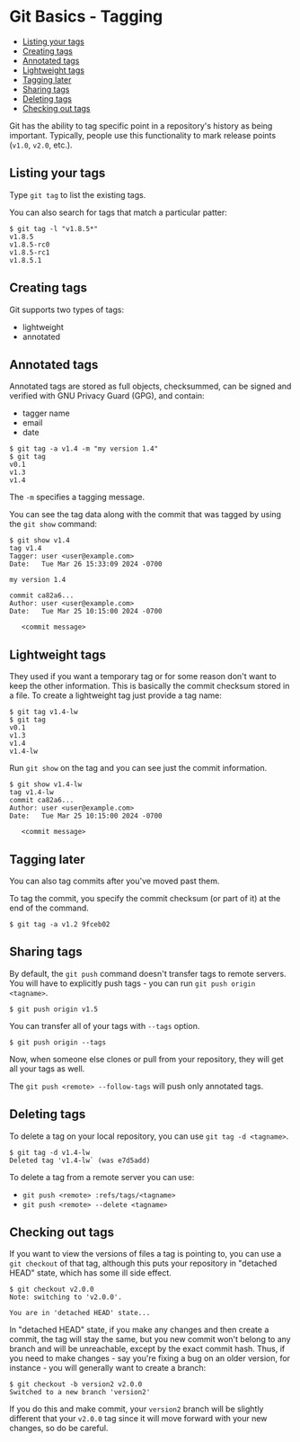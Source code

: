 # Git Basics - Tagging

- [Listing your tags](#listing-your-tags)
- [Creating tags](#creating-tags)
- [Annotated tags](#annotated-tags)
- [Lightweight tags](#lightweight-tags)
- [Tagging later](#tagging-later)
- [Sharing tags](#sharing-tags)
- [Deleting tags](#deleting-tags)
- [Checking out tags](#checking-out-tags)

Git has the ability to tag specific point in a repository's history as being important. Typically, people use this functionality to mark release points (`v1.0`, `v2.0`, etc.).

## Listing your tags

Type `git tag` to list the existing tags.

You can also search for tags that match a particular patter:

```console
$ git tag -l "v1.8.5*"
v1.8.5
v1.8.5-rc0
v1.8.5-rc1
v1.8.5.1
```

## Creating tags

Git supports two types of tags:

- lightweight
- annotated

## Annotated tags

Annotated tags are stored as full objects, checksummed, can be signed and verified with GNU Privacy Guard (GPG), and contain:

- tagger name
- email
- date

```console
$ git tag -a v1.4 -m "my version 1.4"
$ git tag
v0.1
v1.3
v1.4
```

The `-m` specifies a tagging message.

You can see the tag data along with the commit that was tagged by using the `git show` command:

```console
$ git show v1.4
tag v1.4
Tagger: user <user@example.com>
Date:   Tue Mar 26 15:33:09 2024 -0700

my version 1.4

commit ca82a6...
Author: user <user@example.com>
Date:   Tue Mar 25 10:15:00 2024 -0700

   <commit message>
```

## Lightweight tags

They used if you want a temporary tag or for some reason don't want to keep the other information. This is basically the commit checksum stored in a file. To create a lightweight tag just provide a tag name:

```console
$ git tag v1.4-lw
$ git tag
v0.1
v1.3
v1.4
v1.4-lw
```

Run `git show` on the tag and you can see just the commit information.

```console
$ git show v1.4-lw
tag v1.4-lw
commit ca82a6...
Author: user <user@example.com>
Date:   Tue Mar 25 10:15:00 2024 -0700

   <commit message>
```

## Tagging later

You can also tag commits after you've moved past them.

To tag the commit, you specify the commit checksum (or part of it) at the end of the command.

```console
$ git tag -a v1.2 9fceb02
```

## Sharing tags

By default, the `git push` command doesn't transfer tags to remote servers. You will have to explicitly push tags - you can run `git push origin <tagname>`.

```console
$ git push origin v1.5
```

You can transfer all of your tags with `--tags` option.

```console
$ git push origin --tags
```

Now, when someone else clones or pull from your repository, they will get all your tags as well.

The `git push <remote> --follow-tags` will push only annotated tags.

## Deleting tags

To delete a tag on your local repository, you can use `git tag -d <tagname>`.

```console
$ git tag -d v1.4-lw
Deleted tag 'v1.4-lw` (was e7d5add)
```

To delete a tag from a remote server you can use:

- `git push <remote> :refs/tags/<tagname>`
- `git push <remote> --delete <tagname>`

## Checking out tags

If you want to view the versions of files a tag is pointing to, you can use a `git checkout` of that tag, although this puts your repository in "detached HEAD" state, which has some ill side effect.

```console
$ git checkout v2.0.0
Note: switching to 'v2.0.0'.

You are in 'detached HEAD' state...
```

In "detached HEAD" state, if you make any changes and then create a commit, the tag will stay the same, but you new commit won't belong to any branch and will be unreachable, except by the exact commit hash. Thus, if you need to make changes - say you're fixing a bug on an older version, for instance - you will generally want to create a branch:

```console
$ git checkout -b version2 v2.0.0
Switched to a new branch 'version2'
```

If you do this and make commit, your `version2` branch will be slightly different that your `v2.0.0` tag since it will move forward with your new changes, so do be careful.
